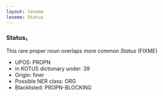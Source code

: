 ```yaml
---
layout: lexeme
lexeme: Status
---
```


###  Status₁

This rare proper noun overlaps more common *Status* (FIXME)
* UPOS:  PROPN
* in KOTUS dictionary under:  39
* Origin:  finer
* Possible NER class:  ORG
* Blacklisted:  PROPN-BLOCKING


